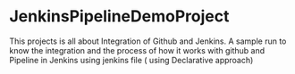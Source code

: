 # JenkinsPipelineDemoProject
This projects is all about Integration of Github and Jenkins. A sample run to know the integration and the process of how it works with github and Pipeline in Jenkins using jenkins file ( using Declarative approach)
